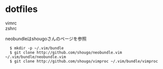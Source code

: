 # dotfiles

vimrc  
zshrc  

neobundleはshougoさんのページを参照

```neobundle_setting
  $ mkdir -p ~/.vim/bundle  
  $ git clone http://github.com/shougo/neobundle.vim ~/.vim/bundle/neobundle.vim  
  $ git clone http://github.com/shougo/vimproc ~/.vim/bundle/vimproc  
```
